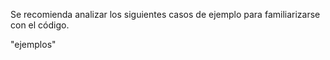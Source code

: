 Se recomienda analizar los siguientes casos de ejemplo
para familiarizarse con el código.

"ejemplos"
